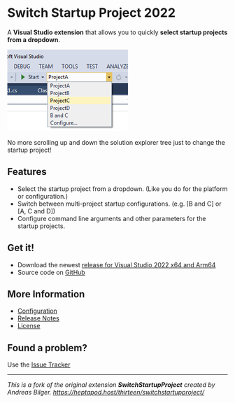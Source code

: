 # Switch Startup Project 2022

A **Visual Studio extension** that allows you to quickly **select startup projects from a dropdown**.

![Preview](https://raw.githubusercontent.com/ernstc/SwitchStartupProject2022/main/preview.png)

No more scrolling up and down the solution explorer tree just to change the startup project!



## Features

* Select the startup project from a dropdown. (Like you do for the platform or configuration.)
* Switch between multi-project startup configurations. (e.g. [B and C] or [A, C and D])
* Configure command line arguments and other parameters for the startup projects.

## Get it!

* Download the newest [release for Visual Studio 2022 x64 and Arm64](https://marketplace.visualstudio.com/items?itemName=ErnestoCianciotta.SwitchStartupProject2022)
* Source code on [GitHub](https://github.com/ernstc/SwitchStartupProject2022)

## More Information
* [Configuration](https://github.com/ernstc/SwitchStartupProject2022/blob/main/Configuration.md)
* [Release Notes](https://github.com/ernstc/SwitchStartupProject2022/blob/main/ReleaseNotes.md)
* [License](https://github.com/ernstc/SwitchStartupProject2022/blob/main/LICENSE.md)

## Found a problem?

Use the [Issue Tracker](https://github.com/ernstc/SwitchStartupProject2022/issues)

---

*This is a fork of the original extension **SwitchStartupProject** created by Andreas Bilger.
https://heptapod.host/thirteen/switchstartupproject/*
